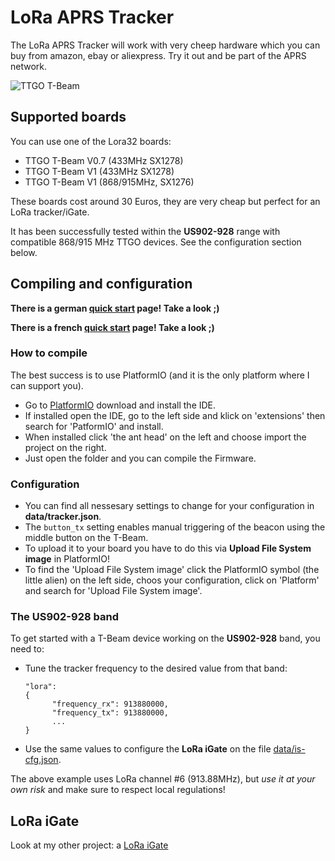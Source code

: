 # LoRa APRS Tracker

The LoRa APRS Tracker will work with very cheep hardware which you can buy from amazon, ebay or aliexpress.
Try it out and be part of the APRS network.

![TTGO T-Beam](pics/Tracker.png)

## Supported boards

You can use one of the Lora32 boards:

* TTGO T-Beam V0.7 (433MHz SX1278)
* TTGO T-Beam V1 (433MHz SX1278)
* TTGO T-Beam V1 (868/915MHz, SX1276)

These boards cost around 30 Euros, they are very cheap but perfect for an LoRa tracker/iGate.

It has been successfully tested within the **US902-928** range with compatible 868/915 MHz TTGO devices. See the configuration section below.

## Compiling and configuration

**There is a german [quick start](https://www.lora-aprs.info/docs/LoRa_APRS_iGate/quick-start-guide/) page! Take a look ;)**

**There is a french [quick start](http://www.f5kmy.fr/spip.php?article509) page! Take a look ;)**

### How to compile

The best success is to use PlatformIO (and it is the only platform where I can support you). 

* Go to [PlatformIO](https://platformio.org/) download and install the IDE. 
* If installed open the IDE, go to the left side and klick on 'extensions' then search for 'PatformIO' and install.
* When installed click 'the ant head' on the left and choose import the project on the right.
* Just open the folder and you can compile the Firmware.

### Configuration

* You can find all nessesary settings to change for your configuration in **data/tracker.json**.
* The `button_tx` setting enables manual triggering of the beacon using the middle button on the T-Beam.
* To upload it to your board you have to do this via **Upload File System image** in PlatformIO!
* To find the 'Upload File System image' click the PlatformIO symbol (the little alien) on the left side, choos your configuration, click on 'Platform' and search for 'Upload File System image'.

### The US902-928 band

To get started with a T-Beam device working on the **US902-928** band, you need to:
* Tune the tracker frequency to the desired value from that band:
  ```
  "lora":
  {
		"frequency_rx": 913880000,
		"frequency_tx": 913880000,
		...
  }
  ```
* Use the same values to configure the **LoRa iGate** on the file [data/is-cfg.json](https://github.com/lora-aprs/LoRa_APRS_iGate/blob/master/data/is-cfg.json#L37).

The above example uses LoRa channel #6 (913.88MHz), but *use it at your own risk* and make sure to respect local regulations!

## LoRa iGate

Look at my other project: a [LoRa iGate](https://github.com/peterus/LoRa_APRS_iGate)

